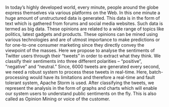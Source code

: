 In today’s highly developed world, every minute, people around the globe express themselves via various platforms on the Web. In this one minute a huge amount of unstructured data is generated. This data is in the form of text which is gathered from forums and social media websites. Such data is termed as big data. These opinions are related to a wide range of topics like politics, latest gadgets and products. These opinions can be mined using various technologies and are of utmost importance to make predictions or for one-to-one consumer marketing since they directly convey the viewpoint of the masses. Here we propose to analyse the sentiments of Twitter users through their “tweets” in order to extract what they think. We classify their sentiments into three different polarities – “positive”, “negative” and “neutral.” Since, 6000 tweets are generated every second, we need a robust system to process these tweets in real-time. Here, batch-processing would have its limitations and therefore a real-time and fault tolerant system, Apache Storm is used. After classifying the tweets, we represent the analysis in the form of graphs and charts which will enable our system users to understand public sentiments on the fly. This is also called as Opinion Mining or voice of the customer. 


